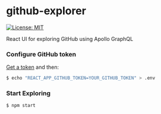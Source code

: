 # github-explorer

[![License: MIT](https://img.shields.io/badge/License-MIT-yellow.svg)](https://opensource.org/licenses/MIT)

React UI for exploring GitHub using Apollo GraphQL

### Configure GitHub token

[Get a token](https://help.github.com/en/articles/creating-a-personal-access-token-for-the-command-line) and then:

```bash
$ echo "REACT_APP_GITHUB_TOKEN=YOUR_GITHUB_TOKEN" > .env
```

### Start Exploring

```bash
$ npm start
```
